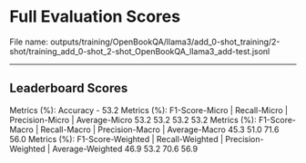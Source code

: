 # Full Evaluation Scores

File name: outputs/training/OpenBookQA/llama3/add_0-shot_training/2-shot/training_add_0-shot_2-shot_OpenBookQA_llama3_add-test.jsonl


---

## Leaderboard Scores

Metrics (%): Accuracy - 53.2
Metrics (%): F1-Score-Micro | Recall-Micro | Precision-Micro | Average-Micro
                53.2        53.2          53.2        53.2
Metrics (%): F1-Score-Macro | Recall-Macro | Precision-Macro | Average-Macro
                45.3        51.0          71.6        56.0
Metrics (%): F1-Score-Weighted | Recall-Weighted | Precision-Weighted | Average-Weighted
                46.9        53.2          70.6        56.9
